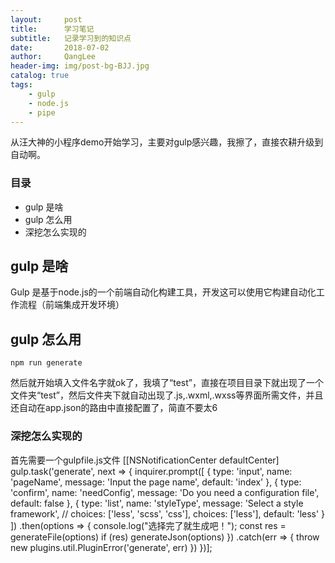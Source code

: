 ```yaml
---
layout:     post
title:      学习笔记 
subtitle:   记录学习到的知识点
date:       2018-07-02
author:     QangLee
header-img: img/post-bg-BJJ.jpg
catalog: true
tags:
    - gulp
    - node.js
    - pipe
---
```


从汪大神的小程序demo开始学习，主要对gulp感兴趣，我擦了，直接农耕升级到自动啊。

### 目录

- gulp 是啥
- gulp 怎么用
- 深挖怎么实现的

## gulp 是啥

Gulp 是基于node.js的一个前端自动化构建工具，开发这可以使用它构建自动化工作流程（前端集成开发环境）

## gulp 怎么用

    npm run generate

然后就开始填入文件名字就ok了，我填了“test”，直接在项目目录下就出现了一个文件夹“test”，然后文件夹下就自动出现了.js,.wxml,.wxss等界面所需文件，并且还自动在app.json的路由中直接配置了，简直不要太6



### 深挖怎么实现的

首先需要一个gulpfile.js文件
[[NSNotificationCenter defaultCenter] gulp.task('generate', next => {
  inquirer.prompt([
    {
      type: 'input',
      name: 'pageName',
      message: 'Input the page name',
      default: 'index'
    },
    {
      type: 'confirm',
      name: 'needConfig',
      message: 'Do you need a configuration file',
      default: false
    },
    {
      type: 'list',
      name: 'styleType',
      message: 'Select a style framework',
      // choices: ['less', 'scss', 'css'],
      choices: ['less'],
      default: 'less'
    }
  ])
  .then(options => {
    console.log("选择完了就生成吧！");
    const res = generateFile(options)
    if (res) generateJson(options)
  })
  .catch(err => {
    throw new plugins.util.PluginError('generate', err)
  })
})];

    

